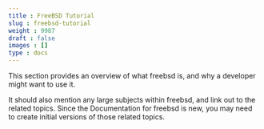 ```yaml
---
title : FreeBSD Tutorial
slug : freebsd-tutorial
weight : 9987
draft : false
images : []
type : docs
---
```


This section provides an overview of what freebsd is, and why a developer might want to use it.

It should also mention any large subjects within freebsd, and link out to the related topics.  Since the Documentation for freebsd is new, you may need to create initial versions of those related topics.

